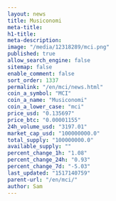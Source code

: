 ```yaml
---
layout: news
title: Musiconomi
meta-title: 
h1-title: 
meta-description: 
image: "/media/12318289/mci.png"
published: true
allow_search_engine: false
sitemap: false
enable_comment: false
sort_order: 1337
permalink: "/en/mci/news.html"
coin_a_symbol: "MCI"
coin_a_name: "Musiconomi"
coin_a_lower_case: "mci"
price_usd: "0.135697"
price_btc: "0.00001155"
24h_volume_usd: "3197.01"
market_cap_usd: "100000000.0"
total_supply: "100000000.0"
available_supply: ""
percent_change_1h: "1.08"
percent_change_24h: "0.93"
percent_change_7d: "-5.03"
last_updated: "1517140759"
parent-url: "/en/mci/"
author: Sam
---
```


